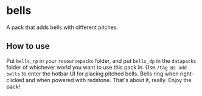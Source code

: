 # bells
A pack that adds bells with different pitches.

## How to use
Put `bells_rp` in your `resourcepacks` folder, and put `bells_dp` in the `datapacks` folder of whichever world you want to use this pack in. Use `/tag @s add bells` to enter the hotbar UI for placing pitched bells. Bells ring when right-clicked and when powered with redstone. That's about it, really. Enjoy the pack!
